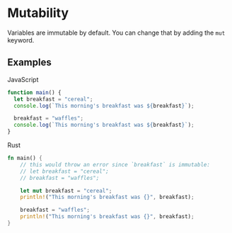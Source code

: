 # Mutability

Variables are immutable by default. You can change that by adding the `mut` keyword.

## Examples

JavaScript

```javascript
function main() {
  let breakfast = "cereal";
  console.log(`This morning's breakfast was ${breakfast}`);

  breakfast = "waffles";
  console.log(`This morning's breakfast was ${breakfast}`);
}
```

Rust

```rust
fn main() {
    // this would throw an error since `breakfast` is immutable:
    // let breakfast = "cereal";
    // breakfast = "waffles";

    let mut breakfast = "cereal";
    println!("This morning's breakfast was {}", breakfast);

    breakfast = "waffles";
    println!("This morning's breakfast was {}", breakfast);
}
```
